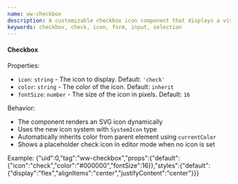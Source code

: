 ```yaml
---
name: ww-checkbox
description: A customizable checkbox icon component that displays a visual check mark for form inputs and selections
keywords: checkbox, check, icon, form, input, selection
---
```


#### Checkbox

Properties:
- `icon`: `string` - The icon to display. Default: `'check'`
- `color`: `string` - The color of the icon. Default: `inherit`
- `fontSize`: `number` - The size of the icon in pixels. Default: `16`

Behavior:
- The component renders an SVG icon dynamically
- Uses the new icon system with `SystemIcon` type
- Automatically inherits color from parent element using `currentColor`
- Shows a placeholder check icon in editor mode when no icon is set

Example:
<elements>
{"uid":0,"tag":"ww-checkbox","props":{"default":{"icon":"check","color":"#000000","fontSize":16}},"styles":{"default":{"display":"flex","alignItems":"center","justifyContent":"center"}}}
</elements>